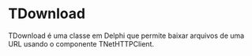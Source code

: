 # TDownload

TDownload é uma classe em Delphi que permite baixar arquivos de uma URL usando o componente TNetHTTPClient.


